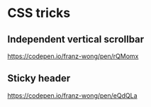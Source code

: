 # CSS tricks

## Independent vertical scrollbar

https://codepen.io/franz-wong/pen/rQMomx

## Sticky header

https://codepen.io/franz-wong/pen/eQdQLa

